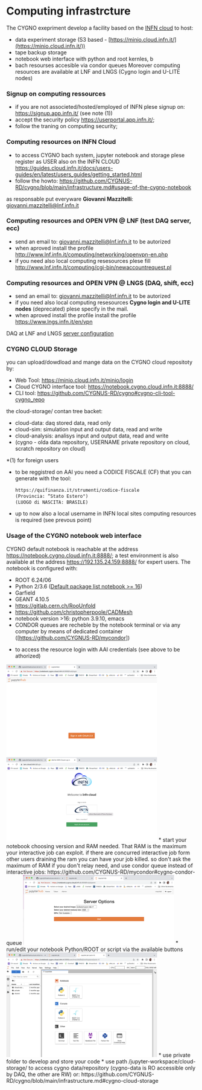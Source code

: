 # Computing infrastrcture
The CYGNO exepriment develop a facility based on the [INFN cloud](https://www.cloud.infn.it/) to host:
- data experiment storage (S3 based - [https://minio.cloud.infn.it/](https://minio.cloud.infn.it/))
- tape backup storage
- notebook web interface with python and root kernles, b
- bach resourses accesible via condor queues
Moreover computing resources are available at LNF and LNGS (Cygno login and U-LITE nodes) 

### Signup on computing ressources
* if you are not associeted/hosted/employed of INFN plese signup on: https://signup.app.infn.it/ (see note (1)) 
* accept the security policy  https://userportal.app.infn.it/;
* follow the traning on computing security;

### Computing resources on INFN Cloud
* to access CYGNO bach system, jupyter notebook and storage plese register as USER also on the INFN CLOUD https://guides.cloud.infn.it/docs/users-guides/en/latest/users_guides/getting_started.html
* follow the howto: https://github.com/CYGNUS-RD/cygno/blob/main/infrastructure.md#usage-of-the-cygno-notebook

as responsable put everyware **Giovanni Mazzitelli**: giovanni.mazzitelli@lnf.infn.it

### Computing resources and OPEN VPN @ LNF (test DAQ server, ecc)
* send an email to: giovanni.mazzitelli@lnf.infn.it to be autorized
* when aproved install the profile http://www.lnf.infn.it/computing/networking/openvpn-en.php
* if you need also local computing resesources plese fill http://www.lnf.infn.it/computing/cgi-bin/newaccountrequest.pl 

### Computing resources and OPEN VPN @ LNGS (DAQ, shift, ecc)
* send an email to: giovanni.mazzitelli@lnf.infn.it to be autorized
* if you need also local computing resesources **Cygno login and U-LITE nodes** (deprecated) plese specify in the mail.
* when aproved install the profile install the profile https://www.lngs.infn.it/en/vpn

DAQ at LNF and LNGS [server configuration](https://drive.google.com/file/d/1kEzvfJK7WSXK2Y1vfEwRqcH9uSmoYsXl/view?usp=sharing) 
### CYGNO CLOUD Storage
you can upload/dowdload and mange data on the CYGNO cloud repositoty by: 

* Web Tool: https://minio.cloud.infn.it/minio/login
* Cloud CYGNO interface tool: https://notebook.cygno.cloud.infn.it:8888/ 
* CLI tool: https://github.com/CYGNUS-RD/cygno#cygno-cli-tool-cygno_repo

the cloud-storage/ contan tree backet:
* cloud-data: daq stored data, read only
* cloud-sim: simulation input and output data, read and write
* cloud-analysis: analisys input and output data, read and write
* (cygno - olda data repository, USERNAME private repository on cloud, scratch repository on cloud)

*(1) for foreign users 
* to be reggistred on AAI you need a CODICE FISCALE (CF) that you can generate with the tool:

      https://quifinanza.it/strumenti/codice-fiscale 
      (Provincia: “Stato Estero")
      (LUOGO di NASCITA: BRASILE)

* up to now also a local username in INFN local sites computing resources is required (see prevous point)

### Usage of the CYGNO notebook web interface

CYGNO default notebook is reachable at the address https://notebook.cygno.cloud.infn.it:8888/; a test environment is also available at the address https://192.135.24.159:8888/ for expert users. The notebook is configured with:
- ROOT 6.24/06
- Python 2/3.6 ([Default package list notebook >= 16](https://raw.githubusercontent.com/CYGNUS-RD/cygno/main/img/PackageListV16.txt))
- Garfield 
- GEANT 4.10.5
- https://gitlab.cern.ch/RooUnfold
- https://github.com/christopherpoole/CADMesh
- notebook version >16: python 3.9.10, emacs
- CONDOR queues are recheble by the notebook terminal or via any computer by means of dedicated container ([https://github.com/CYGNUS-RD/mycondor])
* to access the resource login with AAI credentials (see above to be athorized) 
<img src="https://github.com/CYGNUS-RD/cygno/blob/main/img/login.png" alt="login" style="width:400px;"/>
<img src="https://github.com/CYGNUS-RD/cygno/blob/main/img/aai.png" alt="login" style="width:400px;"/>
* start your notebook choosing version and RAM needed. That RAM is the maximum your interactive job can exploit. if there are concurred interactive job form other users draining the ram you can have your job killed. so don't ask the maximum of RAM if you don't relay need, and use condor queue instead of interactive jobs: https://github.com/CYGNUS-RD/mycondor#cygno-condor-queue 
<img src="https://github.com/CYGNUS-RD/cygno/blob/main/img/resorce.png" alt="login" style="width:400px;"/>
* run/edit your notebook Python/ROOT or script via the available buttons
<img src="https://github.com/CYGNUS-RD/cygno/blob/main/img/buttos.png" alt="login" style="width:400px;"/>
* use private folder to develop and store your code
* use path /jupyter-workspace/cloud-storage/ to access cygno data/repository (cygno-data is RO accessible only by DAQ, the other are RW) or: https://github.com/CYGNUS-RD/cygno/blob/main/infrastructure.md#cygno-cloud-storage 
